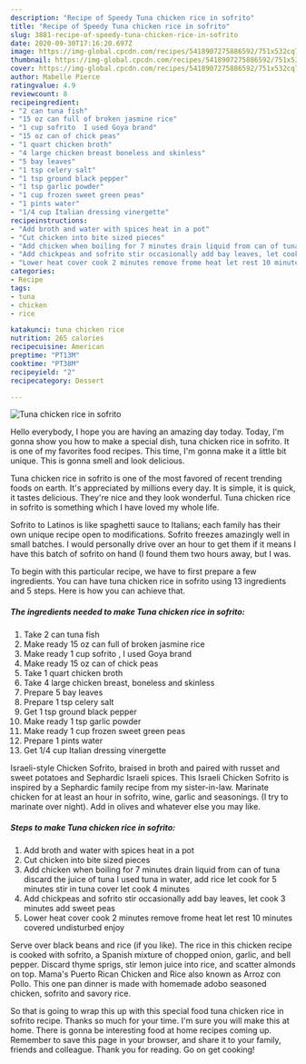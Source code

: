 ```yaml
---
description: "Recipe of Speedy Tuna chicken rice in sofrito"
title: "Recipe of Speedy Tuna chicken rice in sofrito"
slug: 3881-recipe-of-speedy-tuna-chicken-rice-in-sofrito
date: 2020-09-30T17:16:20.697Z
image: https://img-global.cpcdn.com/recipes/5418907275886592/751x532cq70/tuna-chicken-rice-in-sofrito-recipe-main-photo.jpg
thumbnail: https://img-global.cpcdn.com/recipes/5418907275886592/751x532cq70/tuna-chicken-rice-in-sofrito-recipe-main-photo.jpg
cover: https://img-global.cpcdn.com/recipes/5418907275886592/751x532cq70/tuna-chicken-rice-in-sofrito-recipe-main-photo.jpg
author: Mabelle Pierce
ratingvalue: 4.9
reviewcount: 8
recipeingredient:
- "2 can tuna fish"
- "15 oz can full of broken jasmine rice"
- "1 cup sofrito  I used Goya brand"
- "15 oz can of chick peas"
- "1 quart chicken broth"
- "4 large chicken breast boneless and skinless"
- "5 bay leaves"
- "1 tsp celery salt"
- "1 tsp ground black pepper"
- "1 tsp garlic powder"
- "1 cup frozen sweet green peas"
- "1 pints water"
- "1/4 cup Italian dressing vinergette"
recipeinstructions:
- "Add broth and water with spices heat in a pot"
- "Cut chicken into bite sized pieces"
- "Add chicken when boiling for 7 minutes drain liquid from can of tuna discard the juice of tuna I used tuna in water, add rice let cook for 5 minutes stir in tuna cover let cook 4 minutes"
- "Add chickpeas and sofrito stir occasionally add bay leaves, let cook 3 minutes add sweet peas"
- "Lower heat cover cook 2 minutes remove frome heat let rest 10 minutes covered undisturbed enjoy"
categories:
- Recipe
tags:
- tuna
- chicken
- rice

katakunci: tuna chicken rice 
nutrition: 265 calories
recipecuisine: American
preptime: "PT13M"
cooktime: "PT38M"
recipeyield: "2"
recipecategory: Dessert

---
```



![Tuna chicken rice in sofrito](https://img-global.cpcdn.com/recipes/5418907275886592/751x532cq70/tuna-chicken-rice-in-sofrito-recipe-main-photo.jpg)

Hello everybody, I hope you are having an amazing day today. Today, I'm gonna show you how to make a special dish, tuna chicken rice in sofrito. It is one of my favorites food recipes. This time, I'm gonna make it a little bit unique. This is gonna smell and look delicious.

Tuna chicken rice in sofrito is one of the most favored of recent trending foods on earth. It's appreciated by millions every day. It is simple, it is quick, it tastes delicious. They're nice and they look wonderful. Tuna chicken rice in sofrito is something which I have loved my whole life.

Sofrito to Latinos is like spaghetti sauce to Italians; each family has their own unique recipe open to modifications. Sofrito freezes amazingly well in small batches. I would personally drive over an hour to get them if it means I have this batch of sofrito on hand (I found them two hours away, but I was.


To begin with this particular recipe, we have to first prepare a few ingredients. You can have tuna chicken rice in sofrito using 13 ingredients and 5 steps. Here is how you can achieve that.

<!--inarticleads1-->

##### The ingredients needed to make Tuna chicken rice in sofrito:

1. Take 2 can tuna fish
1. Make ready 15 oz can full of broken jasmine rice
1. Make ready 1 cup sofrito , I used Goya brand
1. Make ready 15 oz can of chick peas
1. Take 1 quart chicken broth
1. Take 4 large chicken breast, boneless and skinless
1. Prepare 5 bay leaves
1. Prepare 1 tsp celery salt
1. Get 1 tsp ground black pepper
1. Make ready 1 tsp garlic powder
1. Make ready 1 cup frozen sweet green peas
1. Prepare 1 pints water
1. Get 1/4 cup Italian dressing vinergette


Israeli-style Chicken Sofrito, braised in broth and paired with russet and sweet potatoes and Sephardic Israeli spices. This Israeli Chicken Sofrito is inspired by a Sephardic family recipe from my sister-in-law. Marinate chicken for at least an hour in sofrito, wine, garlic and seasonings. (I try to marinate over night). Add in olives and whatever else you may like. 

<!--inarticleads2-->

##### Steps to make Tuna chicken rice in sofrito:

1. Add broth and water with spices heat in a pot
1. Cut chicken into bite sized pieces
1. Add chicken when boiling for 7 minutes drain liquid from can of tuna discard the juice of tuna I used tuna in water, add rice let cook for 5 minutes stir in tuna cover let cook 4 minutes
1. Add chickpeas and sofrito stir occasionally add bay leaves, let cook 3 minutes add sweet peas
1. Lower heat cover cook 2 minutes remove frome heat let rest 10 minutes covered undisturbed enjoy


Serve over black beans and rice (if you like). The rice in this chicken recipe is cooked with sofrito, a Spanish mixture of chopped onion, garlic, and bell pepper. Discard thyme sprigs, stir lemon juice into rice, and scatter almonds on top. Mama&#39;s Puerto Rican Chicken and Rice also known as Arroz con Pollo. This one pan dinner is made with homemade adobo seasoned chicken, sofrito and savory rice. 

So that is going to wrap this up with this special food tuna chicken rice in sofrito recipe. Thanks so much for your time. I'm sure you will make this at home. There is gonna be interesting food at home recipes coming up. Remember to save this page in your browser, and share it to your family, friends and colleague. Thank you for reading. Go on get cooking!
